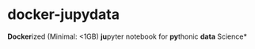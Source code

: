 # docker-jupydata
**Docker**ized (Minimal: &lt;1GB) **ju**pyter notebook for **py**thonic **data** Science*
